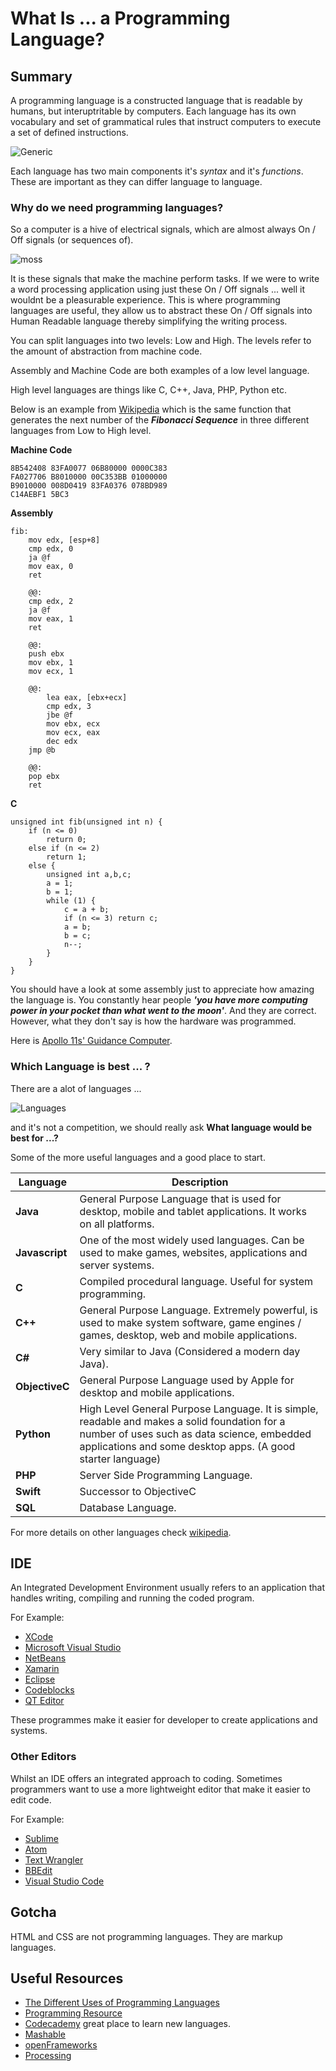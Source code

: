 What Is ... a Programming Language?
===

## Summary

A programming language is a constructed language that is readable by humans, but interuptritable by computers. Each language has its own vocabulary and set of grammatical rules that instruct computers to execute a set of defined instructions.

![Generic](https://media.giphy.com/media/10zxDv7Hv5RF9C/giphy.gif 'generic')

Each language has two main components it's *syntax* and it's *functions*. These are important as they can differ language to language.

### Why do we need programming languages?

So a computer is a hive of electrical signals, which are almost always On / Off signals (or sequences of). 

![moss](https://media.giphy.com/media/13HgwGsXF0aiGY/giphy.gif 'moss')

It is these signals that make the machine perform tasks. If we were to write a word processing application using just these On / Off signals ... well it wouldnt be a pleasurable experience. This is where programming languages are useful, they allow us to abstract these On / Off signals into Human Readable language thereby simplifying the writing process.

You can split languages into two levels: Low and High.
The levels refer to the amount of abstraction from machine code. 

Assembly and Machine Code are both examples of a low level language. 

High level languages are things like C, C++, Java, PHP, Python etc.

Below is an example from [Wikipedia](https://en.wikipedia.org/wiki/Low-level_programming_language) which is the same function that generates the next number of the ***Fibonacci Sequence*** in three different languages from Low to High level.

**Machine Code**

~~~
8B542408 83FA0077 06B80000 0000C383
FA027706 B8010000 00C353BB 01000000
B9010000 008D0419 83FA0376 078BD989
C14AEBF1 5BC3
~~~

**Assembly**

~~~
fib:
    mov edx, [esp+8]
    cmp edx, 0
    ja @f
    mov eax, 0
    ret
    
    @@:
    cmp edx, 2
    ja @f
    mov eax, 1
    ret
    
    @@:
    push ebx
    mov ebx, 1
    mov ecx, 1
    
    @@:
        lea eax, [ebx+ecx]
        cmp edx, 3
        jbe @f
        mov ebx, ecx
        mov ecx, eax
        dec edx
    jmp @b
    
    @@:
    pop ebx
    ret
~~~

**C**

~~~
unsigned int fib(unsigned int n) {
    if (n <= 0)
        return 0;
    else if (n <= 2)
        return 1;
    else {
        unsigned int a,b,c;
        a = 1;
        b = 1;
        while (1) {
            c = a + b;
            if (n <= 3) return c;
            a = b;
            b = c;
            n--;
        }
    }
}
~~~

You should have a look at some assembly just to appreciate how amazing the language is. You constantly hear people ***'you have more computing power in your pocket than what went to the moon'***. And they are correct. However, what they don't say is how the hardware was programmed. 

Here is [Apollo 11s' Guidance Computer](https://github.com/chrislgarry/Apollo-11/).

### Which Language is best ... ?

There are a alot of languages ... 

![Languages](../images/languages.gif "Languages")

and it's not a competition, we should really ask **What language would be best for ...?**

Some of the more useful languages and a good place to start.

Language | Description
--- | --- 
**Java** | General Purpose Language that is used for desktop, mobile and tablet applications. It works on all platforms. 
**Javascript** | One of the most widely used languages. Can be used to make games, websites, applications and server systems.
**C** | Compiled procedural language. Useful for system programming.
**C++** | General Purpose Language. Extremely powerful, is used to make system software, game engines / games, desktop, web and mobile applications.
**C#** | Very similar to Java (Considered a modern day Java).
**ObjectiveC** | General Purpose Language used by Apple for desktop and mobile applications.
**Python** | High Level General Purpose Language. It is simple, readable and makes a solid foundation for a number of uses such as data science, embedded applications and some desktop apps. (A good starter language)
**PHP** | Server Side Programming Language. 
**Swift** | Successor to ObjectiveC
**SQL** | Database Language.

For more details on other languages check [wikipedia](https://en.wikipedia.org/wiki/List_of_programming_languages).

## IDE

An Integrated Development Environment usually refers to an application that handles writing, compiling and running the coded program.  

For Example:

* [XCode](https://developer.apple.com/xcode/)
* [Microsoft Visual Studio](https://www.visualstudio.com/)
* [NetBeans](https://netbeans.org/)
* [Xamarin](https://www.xamarin.com/)
* [Eclipse](https://www.eclipse.org/)
* [Codeblocks](http://www.codeblocks.org/)
* [QT Editor](https://www.qt.io/)

These programmes make it easier for developer to create applications and systems.

### Other Editors

Whilst an IDE offers an integrated approach to coding. Sometimes programmers want to use a more lightweight editor that make it easier to edit code.

For Example:

* [Sublime](https://www.sublimetext.com/)
* [Atom](https://atom.io/)
* [Text Wrangler](https://itunes.apple.com/gb/app/textwrangler/id404010395?mt=12)
* [BBEdit](https://www.barebones.com/products/bbedit/)
* [Visual Studio Code](https://code.visualstudio.com/)

## Gotcha

HTML and CSS are not programming languages. They are markup languages.

## Useful Resources

* [The Different Uses of Programming Languages](https://9gag.com/gag/aDwN219/the-different-uses-of-programming-languages)
* [Programming Resource](http://programming-motherfucker.com/become.html)
* [Codecademy](https://www.codecademy.com/) great place to learn new languages.
* [Mashable](http://mashable.com/2014/01/21/learn-programming-languages/#OuiGgabTSaqB)
* [openFrameworks](http://openframeworks.cc/)
* [Processing](https://processing.org/)